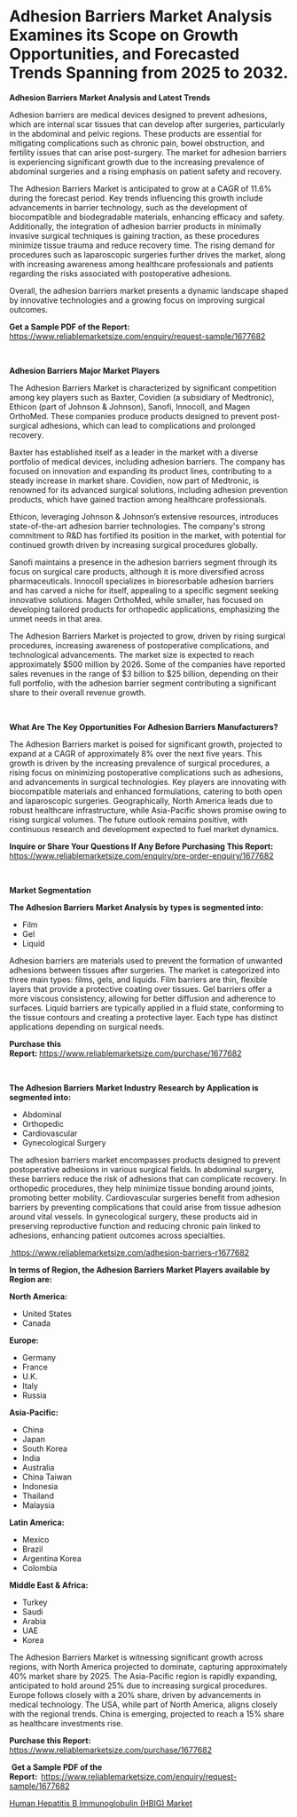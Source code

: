 <p><h1>Adhesion Barriers Market Analysis Examines its Scope on Growth Opportunities, and Forecasted Trends Spanning from 2025 to 2032.</h1></p><p><strong>Adhesion Barriers Market Analysis and Latest Trends</strong></p>
<p><p>Adhesion barriers are medical devices designed to prevent adhesions, which are internal scar tissues that can develop after surgeries, particularly in the abdominal and pelvic regions. These products are essential for mitigating complications such as chronic pain, bowel obstruction, and fertility issues that can arise post-surgery. The market for adhesion barriers is experiencing significant growth due to the increasing prevalence of abdominal surgeries and a rising emphasis on patient safety and recovery.</p><p>The Adhesion Barriers Market is anticipated to grow at a CAGR of 11.6% during the forecast period. Key trends influencing this growth include advancements in barrier technology, such as the development of biocompatible and biodegradable materials, enhancing efficacy and safety. Additionally, the integration of adhesion barrier products in minimally invasive surgical techniques is gaining traction, as these procedures minimize tissue trauma and reduce recovery time. The rising demand for procedures such as laparoscopic surgeries further drives the market, along with increasing awareness among healthcare professionals and patients regarding the risks associated with postoperative adhesions. </p><p>Overall, the adhesion barriers market presents a dynamic landscape shaped by innovative technologies and a growing focus on improving surgical outcomes.</p></p>
<p><strong>Get a Sample PDF of the Report:&nbsp;</strong> <a href="https://www.reliablemarketsize.com/enquiry/request-sample/1677682?utm_campaign=2041&utm_medium=2&utm_source=Github&utm_content=ia&utm_term=25032025&utm_id=adhesion-barriers">https://www.reliablemarketsize.com/enquiry/request-sample/1677682</a></p>
<p>&nbsp;</p>
<p><strong>Adhesion Barriers Major Market Players</strong></p>
<p><p>The Adhesion Barriers Market is characterized by significant competition among key players such as Baxter, Covidien (a subsidiary of Medtronic), Ethicon (part of Johnson & Johnson), Sanofi, Innocoll, and Magen OrthoMed. These companies produce products designed to prevent post-surgical adhesions, which can lead to complications and prolonged recovery.</p><p>Baxter has established itself as a leader in the market with a diverse portfolio of medical devices, including adhesion barriers. The company has focused on innovation and expanding its product lines, contributing to a steady increase in market share. Covidien, now part of Medtronic, is renowned for its advanced surgical solutions, including adhesion prevention products, which have gained traction among healthcare professionals.</p><p>Ethicon, leveraging Johnson & Johnson’s extensive resources, introduces state-of-the-art adhesion barrier technologies. The company's strong commitment to R&D has fortified its position in the market, with potential for continued growth driven by increasing surgical procedures globally.</p><p>Sanofi maintains a presence in the adhesion barriers segment through its focus on surgical care products, although it is more diversified across pharmaceuticals. Innocoll specializes in bioresorbable adhesion barriers and has carved a niche for itself, appealing to a specific segment seeking innovative solutions. Magen OrthoMed, while smaller, has focused on developing tailored products for orthopedic applications, emphasizing the unmet needs in that area.</p><p>The Adhesion Barriers Market is projected to grow, driven by rising surgical procedures, increasing awareness of postoperative complications, and technological advancements. The market size is expected to reach approximately $500 million by 2026. Some of the companies have reported sales revenues in the range of $3 billion to $25 billion, depending on their full portfolio, with the adhesion barrier segment contributing a significant share to their overall revenue growth.</p></p>
<p>&nbsp;</p>
<p><strong>What Are The Key Opportunities For Adhesion Barriers Manufacturers?</strong></p>
<p><p>The Adhesion Barriers market is poised for significant growth, projected to expand at a CAGR of approximately 8% over the next five years. This growth is driven by the increasing prevalence of surgical procedures, a rising focus on minimizing postoperative complications such as adhesions, and advancements in surgical technologies. Key players are innovating with biocompatible materials and enhanced formulations, catering to both open and laparoscopic surgeries. Geographically, North America leads due to robust healthcare infrastructure, while Asia-Pacific shows promise owing to rising surgical volumes. The future outlook remains positive, with continuous research and development expected to fuel market dynamics.</p></p>
<p><strong>Inquire or Share Your Questions If Any Before Purchasing This Report:</strong> <a href="https://www.reliablemarketsize.com/enquiry/pre-order-enquiry/1677682?utm_campaign=2041&utm_medium=2&utm_source=Github&utm_content=ia&utm_term=25032025&utm_id=adhesion-barriers">https://www.reliablemarketsize.com/enquiry/pre-order-enquiry/1677682</a></p>
<p>&nbsp;</p>
<p><strong>Market Segmentation</strong></p>
<p><strong>The Adhesion Barriers Market Analysis by types is segmented into:</strong></p>
<p><ul><li>Film</li><li>Gel</li><li>Liquid</li></ul></p>
<p><p>Adhesion barriers are materials used to prevent the formation of unwanted adhesions between tissues after surgeries. The market is categorized into three main types: films, gels, and liquids. Film barriers are thin, flexible layers that provide a protective coating over tissues. Gel barriers offer a more viscous consistency, allowing for better diffusion and adherence to surfaces. Liquid barriers are typically applied in a fluid state, conforming to the tissue contours and creating a protective layer. Each type has distinct applications depending on surgical needs.</p></p>
<p><strong>Purchase this Report:&nbsp;</strong><a href="https://www.reliablemarketsize.com/purchase/1677682?utm_campaign=2041&utm_medium=2&utm_source=Github&utm_content=ia&utm_term=25032025&utm_id=adhesion-barriers">https://www.reliablemarketsize.com/purchase/1677682</a></p>
<p>&nbsp;</p>
<p><strong>The Adhesion Barriers Market Industry Research by Application is segmented into:</strong></p>
<p><ul><li>Abdominal</li><li>Orthopedic</li><li>Cardiovascular</li><li>Gynecological Surgery</li></ul></p>
<p><p>The adhesion barriers market encompasses products designed to prevent postoperative adhesions in various surgical fields. In abdominal surgery, these barriers reduce the risk of adhesions that can complicate recovery. In orthopedic procedures, they help minimize tissue bonding around joints, promoting better mobility. Cardiovascular surgeries benefit from adhesion barriers by preventing complications that could arise from tissue adhesion around vital vessels. In gynecological surgery, these products aid in preserving reproductive function and reducing chronic pain linked to adhesions, enhancing patient outcomes across specialties.</p></p>
<p><a href="https://www.reliablemarketsize.com/adhesion-barriers-r1677682?utm_campaign=2041&utm_medium=2&utm_source=Github&utm_content=ia&utm_term=25032025&utm_id=adhesion-barriers">&nbsp;https://www.reliablemarketsize.com/adhesion-barriers-r1677682</a></p>
<p><strong>In terms of Region, the Adhesion Barriers Market Players available by Region are:</strong></p>
<p>
    <p> <strong> North America: </strong>
        <ul>
            <li>United States</li>
            <li>Canada</li>
        </ul>
        </p> 
    <p> <strong> Europe: </strong>
        <ul>
            <li>Germany</li>
            <li>France</li>
            <li>U.K.</li>
            <li>Italy</li>
            <li>Russia</li>
        </ul>
        </p> 
    <p> <strong> Asia-Pacific: </strong>
        <ul>
            <li>China</li>
            <li>Japan</li>
            <li>South Korea</li>
            <li>India</li>
            <li>Australia</li>
            <li>China Taiwan</li>
            <li>Indonesia</li>
            <li>Thailand</li>
            <li>Malaysia</li>
        </ul>
        </p> 
    <p> <strong> Latin America: </strong>
        <ul>
            <li>Mexico</li>
            <li>Brazil</li>
            <li>Argentina Korea</li>
            <li>Colombia</li>
        </ul>
        </p> 
    <p> <strong> Middle East & Africa: </strong>
        <ul>
            <li>Turkey</li>
            <li>Saudi</li>
            <li>Arabia</li>
            <li>UAE</li>
            <li>Korea</li>
        </ul>
    </p>
    </p>
<p><p>The Adhesion Barriers Market is witnessing significant growth across regions, with North America projected to dominate, capturing approximately 40% market share by 2025. The Asia-Pacific region is rapidly expanding, anticipated to hold around 25% due to increasing surgical procedures. Europe follows closely with a 20% share, driven by advancements in medical technology. The USA, while part of North America, aligns closely with the regional trends. China is emerging, projected to reach a 15% share as healthcare investments rise.</p></p>
<p><strong>Purchase this Report: </strong><a href="https://www.reliablemarketsize.com/purchase/1677682?utm_campaign=2041&utm_medium=2&utm_source=Github&utm_content=ia&utm_term=25032025&utm_id=adhesion-barriers">https://www.reliablemarketsize.com/purchase/1677682</a></p>
<p>&nbsp;<strong>Get a Sample PDF of the Report:&nbsp;&nbsp;</strong><a href="https://www.reliablemarketsize.com/enquiry/request-sample/1677682?utm_campaign=2041&utm_medium=2&utm_source=Github&utm_content=ia&utm_term=25032025&utm_id=adhesion-barriers">https://www.reliablemarketsize.com/enquiry/request-sample/1677682</a></p>
<p><strong></strong></p>
<p><p><a href="https://github.com/ashepherd82/Market-Research-Report-List-7/blob/main/human-hepatitis-b-immunoglobulin-hbig-market.md?utm_campaign=2041&utm_medium=2&utm_source=Github&utm_content=ia&utm_term=25032025&utm_id=adhesion-barriers">Human Hepatitis B Immunoglobulin (HBIG) Market</a></p></p>
